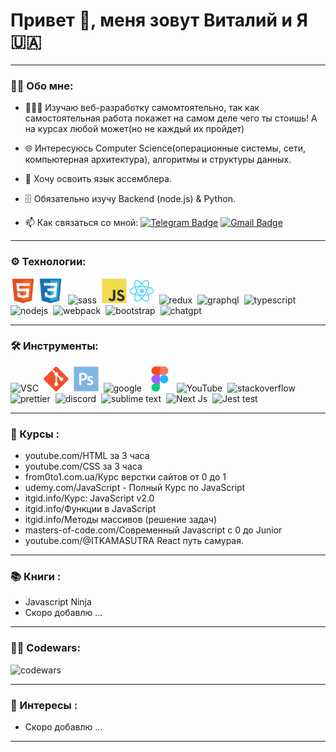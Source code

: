 
# Привет 👋, меня зовут Виталий и Я 🇺🇦
---

### :man_technologist: Обо мне:


- 👨🏻‍💻  Изучаю веб-разработку самомтоятельно, так как самостоятельная работа покажет на самом деле чего ты стоишь! А на курсах любой может(но не каждый их пройдет)
- 🌐  Интересуюсь Computer Science(операционные системы, сети, компьютерная архитектура), алгоритмы и структуры данных.
- 💾  Хочу освоить язык ассемблера.
- 🗄️  Обязательно изучу Backend (node.js) &  Python.

- :mailbox: Как связаться со мной: [![Telegram Badge](https://img.shields.io/badge/-beardmenx-blue?style=flat&logo=Telegram&logoColor=white)](https://t.me/BeardmenX) [![Gmail Badge](https://img.shields.io/badge/-gmail-red?style=flat&logo=Gmail&logoColor=white)](mailto:beardmenx@gmail.com)

---


### ⚙️ Технологии:

<div>

  <img src="https://github.com/devicons/devicon/blob/master/icons/html5/html5-original.svg" title="html5" alt="html5" width="40" height="40"/>
  <img src="https://github.com/devicons/devicon/blob/master/icons/css3/css3-original.svg" title="css" alt="css" width="40" height="40"/>&nbsp
   <img src="https://cdn-icons-png.flaticon.com/512/919/919831.png" title="sass" alt="sass" width="40" height="40"/>&nbsp
  <img src="https://github.com/devicons/devicon/blob/master/icons/javascript/javascript-original.svg" title="javascript" alt="javascript" width="40" height="40"/>
  <img src="https://github.com/devicons/devicon/blob/master/icons/react/react-original.svg" title="reactjs" alt="reactjs" width="40" height="40"/>&nbsp
    <img src="https://blog.kakaocdn.net/dn/cNBP8M/btqF1b9iSGq/Vk7KYNVvksKTeyLf6bQXe1/img.png" title="redux" alt="redux" width="60" height="40"/>&nbsp
    <img src="https://graphql.org/img/logo.svg" title="graphql" alt="graphql" width="40" height="40"/>&nbsp
  <img src="https://upload.wikimedia.org/wikipedia/commons/thumb/4/4c/Typescript_logo_2020.svg/1024px-Typescript_logo_2020.svg.png" title="typescript" alt="typescript" width="40" height="40"/>&nbsp
    <img src="https://camo.githubusercontent.com/a592e4641d068dd9c5bb86813115cd21d4b01b5a3dded5547733cf59923e81f9/68747470733a2f2f7261772e6769746875622e636f6d2f436972636c6543492d5075626c69632f63696d672d6e6f64652f6d61696e2f696d672f636972636c652d6e6f64656a732e7376673f73616e6974697a653d74727565" title="nodejs" alt="nodejs" width="40" height="40"/>&nbsp
      <img src="https://webpack.js.org/icon-square-small-slack.1c7f4f7a52c41f94.png" title="webpack" alt="webpack" width="40" height="40"/>&nbsp
  <img src="https://cdn-icons-png.flaticon.com/128/5968/5968672.png" title="bootstrap" alt="bootstrap" width="40" height="40"/>&nbsp
  <img src="https://upload.wikimedia.org/wikipedia/commons/0/04/ChatGPT_logo.svg" title="chatgpt" alt="chatgpt" width="40" height="40"/>&nbsp
  

---

### 🛠 Инструменты:

<div>
  <img src="https://cdn-icons-png.flaticon.com/512/906/906324.png" title="Visual Studio Code" alt="VSC" width="40" height="40"/>&nbsp;
  <img src="https://github.com/devicons/devicon/blob/master/icons/git/git-original.svg" title="git" alt="git" width="40" height="40"/>&nbsp
  <img src="https://github.com/devicons/devicon/blob/master/icons/photoshop/photoshop-plain.svg" title="photoshop" alt="photoshop" width="40" height="40"/>&nbsp;
  <img src="https://cdn-icons-png.flaticon.com/512/300/300221.png" title="google" alt="google" width="40" height="40"/>&nbsp;
  <img src="https://github.com/devicons/devicon/blob/master/icons/figma/figma-original.svg" title="figma" alt="figma" width="40" height="40"/>&nbsp;
  <img src="https://cdn-icons-png.flaticon.com/512/187/187210.png" title="YouTube" alt="YouTube" width="40" height="40"/>&nbsp;
  <img src="https://cdn-icons-png.flaticon.com/512/2111/2111628.png" title="stackoverflow" alt="stackoverflow" width="40" height="40"/>&nbsp;
  <img src="https://prettier.io/icon.png" title="prettier" alt="prettier" width="40" height="40"/>&nbsp;
  <img src="https://w7.pngwing.com/pngs/580/137/png-transparent-discord-logo-thumbnail.png" title="discord" alt="discord" width="40" height="40"/>&nbsp;
  <img src="https://banner2.cleanpng.com/20190618/xbr/kisspng-sublime-text-portable-network-graphics-transparenc-sublime-text-transparent-amp-png-clipart-free-do-5d098f66bcb4d9.044880841560907622773.jpg" title="sublime text" alt="sublime text" width="40" height="40"/>&nbsp;
    <img src="https://www.svgrepo.com/show/354113/nextjs-icon.svg" title="next js" alt="Next Js" width="40" height="40"/>&nbsp;
      <img src="https://docs.knapsackpro.com/images/blog/posts/run-jest-on-github-actions-with-parallelization/jest.png" title="jest test" alt="Jest test" width="40" height="40"/>&nbsp;

</div>

---

### 🎥 Курсы :                                               

-  youtube.com/HTML за 3 часа                                     
-  youtube.com/CSS за 3 часа                                      
-  from0to1.com.ua/Курс верстки сайтов от 0 до 1                   
-  udemy.com/JavaScript - Полный Курс по JavaScript             
-  itgid.info/Курс: JavaScript v2.0                                
-  itgid.info/Функции в JavaScript                                 
-  itgid.info/Методы массивов (решение задач)                      
-  masters-of-code.com/Современный Javascript c 0 до Junior       
-  youtube.com/@ITKAMASUTRA React путь самурая.

---

### 📚 Книги :
- Javascript Ninja
- Скоро добавлю ...
---

### 🥷🏾 Codewars:

![codewars](https://www.codewars.com/users/BeardmenX/badges/large)

---

### 🔭 Интересы :                                               

- Скоро добавлю ...

---

